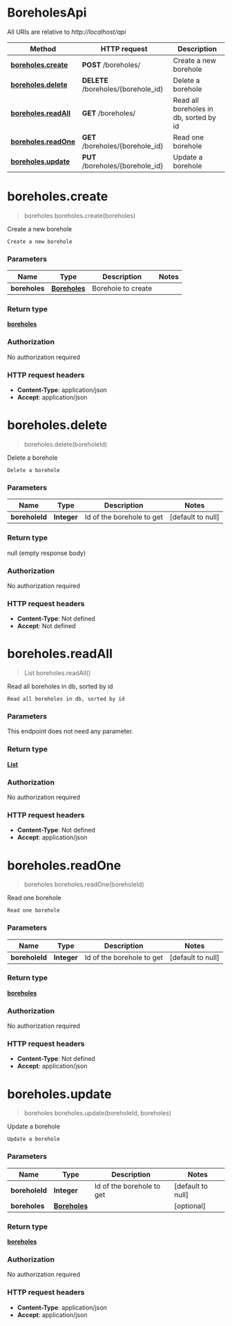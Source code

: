 # BoreholesApi

All URIs are relative to *http://localhost/api*

Method | HTTP request | Description
------------- | ------------- | -------------
[**boreholes.create**](BoreholesApi.md#boreholes.create) | **POST** /boreholes/ | Create a new borehole
[**boreholes.delete**](BoreholesApi.md#boreholes.delete) | **DELETE** /boreholes/{borehole_id} | Delete a borehole
[**boreholes.readAll**](BoreholesApi.md#boreholes.readAll) | **GET** /boreholes/ | Read all boreholes in db, sorted by id
[**boreholes.readOne**](BoreholesApi.md#boreholes.readOne) | **GET** /boreholes/{borehole_id} | Read one borehole
[**boreholes.update**](BoreholesApi.md#boreholes.update) | **PUT** /boreholes/{borehole_id} | Update a borehole


<a name="boreholes.create"></a>
# **boreholes.create**
> boreholes boreholes.create(boreholes)

Create a new borehole

    Create a new borehole

### Parameters

Name | Type | Description  | Notes
------------- | ------------- | ------------- | -------------
 **boreholes** | [**Boreholes**](..//Models/Boreholes.md)| Borehole to create |

### Return type

[**boreholes**](..//Models/boreholes.md)

### Authorization

No authorization required

### HTTP request headers

- **Content-Type**: application/json
- **Accept**: application/json

<a name="boreholes.delete"></a>
# **boreholes.delete**
> boreholes.delete(boreholeId)

Delete a borehole

    Delete a borehole

### Parameters

Name | Type | Description  | Notes
------------- | ------------- | ------------- | -------------
 **boreholeId** | **Integer**| Id of the borehole to get | [default to null]

### Return type

null (empty response body)

### Authorization

No authorization required

### HTTP request headers

- **Content-Type**: Not defined
- **Accept**: Not defined

<a name="boreholes.readAll"></a>
# **boreholes.readAll**
> List boreholes.readAll()

Read all boreholes in db, sorted by id

    Read all boreholes in db, sorted by id

### Parameters
This endpoint does not need any parameter.

### Return type

[**List**](..//Models/boreholes.md)

### Authorization

No authorization required

### HTTP request headers

- **Content-Type**: Not defined
- **Accept**: application/json

<a name="boreholes.readOne"></a>
# **boreholes.readOne**
> boreholes boreholes.readOne(boreholeId)

Read one borehole

    Read one borehole

### Parameters

Name | Type | Description  | Notes
------------- | ------------- | ------------- | -------------
 **boreholeId** | **Integer**| Id of the borehole to get | [default to null]

### Return type

[**boreholes**](..//Models/boreholes.md)

### Authorization

No authorization required

### HTTP request headers

- **Content-Type**: Not defined
- **Accept**: application/json

<a name="boreholes.update"></a>
# **boreholes.update**
> boreholes boreholes.update(boreholeId, boreholes)

Update a borehole

    Update a borehole

### Parameters

Name | Type | Description  | Notes
------------- | ------------- | ------------- | -------------
 **boreholeId** | **Integer**| Id of the borehole to get | [default to null]
 **boreholes** | [**Boreholes**](..//Models/Boreholes.md)|  | [optional]

### Return type

[**boreholes**](..//Models/boreholes.md)

### Authorization

No authorization required

### HTTP request headers

- **Content-Type**: application/json
- **Accept**: application/json

